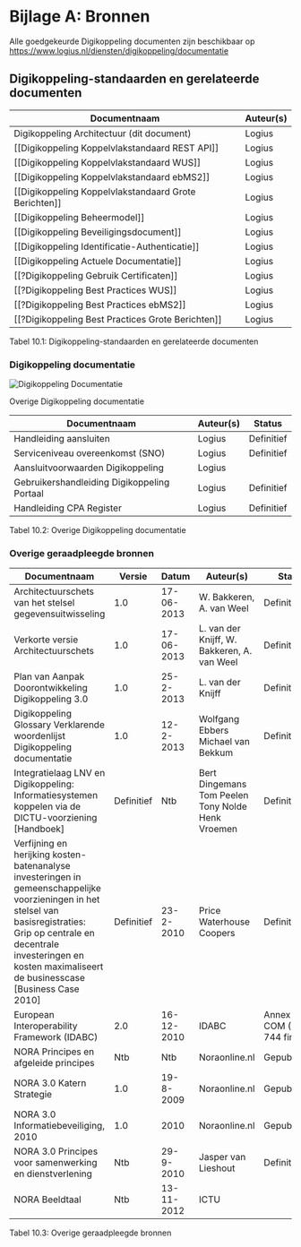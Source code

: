# Bijlage A: Bronnen

Alle goedgekeurde Digikoppeling documenten zijn beschikbaar op https://www.logius.nl/diensten/digikoppeling/documentatie

## Digikoppeling-standaarden en gerelateerde documenten


| Documentnaam                                          | Auteur(s)                       |
|-------------------------------------------------------|---------------------------------|
| Digikoppeling Architectuur (dit document)             | Logius   |
| [[Digikoppeling Koppelvlakstandaard REST API]]        | Logius   |
| [[Digikoppeling Koppelvlakstandaard WUS]]             | Logius   |
| [[Digikoppeling Koppelvlakstandaard ebMS2]]           | Logius   |
| [[Digikoppeling Koppelvlakstandaard Grote Berichten]] | Logius   |
| [[Digikoppeling Beheermodel]]                         | Logius   |
| [[Digikoppeling Beveiligingsdocument]]                | Logius   |
| [[Digikoppeling Identificatie-Authenticatie]]         | Logius   |
| [[Digikoppeling Actuele Documentatie]]                | Logius   |
| [[?Digikoppeling Gebruik Certificaten]]               | Logius   |
| [[?Digikoppeling Best Practices WUS]]                 | Logius   |
| [[?Digikoppeling Best Practices ebMS2]]               | Logius   |
| [[?Digikoppeling Best Practices Grote Berichten]]     | Logius   |


Tabel 10.1: Digikoppeling-standaarden en gerelateerde documenten

### Digikoppeling documentatie

![Digikoppeling Documentatie](media/DKDocumentatieOverzicht.png "Digikoppeling Documentatie")

Overige Digikoppeling documentatie


| Documentnaam                                | Auteur(s)              | Status     |
|---------------------------------------------|------------------------|------------|
| Handleiding aansluiten                      | Logius                 | Definitief |
| Serviceniveau overeenkomst (SNO)            | Logius                 | Definitief |
| Aansluitvoorwaarden Digikoppeling           | Logius                 |            |
| Gebruikershandleiding Digikoppeling Portaal | Logius                 | Definitief |
| Handleiding CPA Register                    | Logius                 | Definitief |


Tabel 10.2: Overige Digikoppeling documentatie

### Overige geraadpleegde bronnen


| Documentnaam  | Versie     | Datum      | Auteur(s)  | Status|
|---------------|------------|------------|------------|-------|
| Architectuurschets van het stelsel  gegevensuitwisseling | 1.0 | 17-06-2013 | W. Bakkeren, A. van Weel | Definitief |
| Verkorte versie Architectuurschets | 1.0        | 17-06-2013 | L. van der Knijff, W. Bakkeren, A. van Weel     | Definitief |
| Plan van Aanpak Doorontwikkeling Digikoppeling 3.0   | 1.0        | 25-2-2013  | L. van der Knijff | Definitief  |
| Digikoppeling Glossary Verklarende woordenlijst Digikoppeling documentatie    | 1.0  | 12-2-2013  | Wolfgang Ebbers Michael van Bekkum  | Definitief |
| Integratielaag LNV en Digikoppeling: Informatiesystemen koppelen via de DICTU-voorziening \[Handboek\]  | Definitief | Ntb        | Bert Dingemans Tom Peelen  Tony Nolde  Henk Vroemen | Definitief |
| Verfijning en herijking kosten- batenanalyse  investeringen in gemeenschappelijke voorzieningen in het stelsel van basisregistraties: Grip op centrale en decentrale investeringen en kosten maximaliseert de businesscase [Business Case 2010] | Definitief | 23-2-2010  | Price Waterhouse Coopers   | Definitief                   |
| European Interoperability Framework (IDABC)    | 2.0        | 16-12-2010 | IDABC  | Annex 2 COM (2010) 744 final |
| NORA Principes en afgeleide principes          | Ntb        | Ntb        | Noraonline.nl   | Gepubliceerd  |
| NORA 3.0 Katern Strategie                      | 1.0        | 19-8-2009  | Noraonline.nl   | Gepubliceerd  |
| NORA 3.0 Informatiebeveiliging, 2010           | 1.0        | 2010       | Noraonline.nl   | Gepubliceerd  |
| NORA 3.0 Principes voor samenwerking en dienstverlening   | Ntb  | 29-9-2010  | Jasper van Lieshout | Definitief  |
| NORA Beeldtaal | Ntb        | 13-11-2012 | ICTU  |                              |


Tabel 10.3: Overige geraadpleegde bronnen

